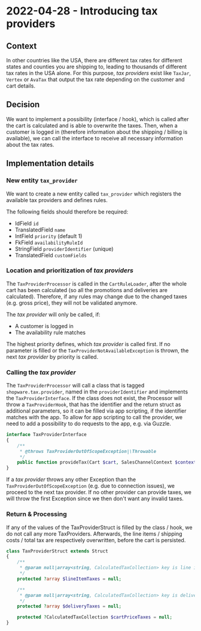 # 2022-04-28 - Introducing tax providers

## Context
In other countries like the USA, there are different tax rates for different states and counties you are shipping to, leading to thousands of different tax rates in the USA alone.
For this purpose, *tax providers* exist like `TaxJar`, `Vertex` or `AvaTax` that output the tax rate depending on the customer and cart details.

## Decision
We want to implement a possibility (interface / hook), which is called after the cart is calculated and is able to overwrite the taxes.
Then, when a customer is logged in (therefore information about the shipping / billing is available), we can call the interface to receive all necessary information about the tax rates.

## Implementation details

### New entity `tax_provider`

We want to create a new entity called `tax_provider` which registers the available tax providers and defines rules.

The following fields should therefore be required:

* IdField `id`
* TranslatedField `name`
* IntField `priority` (default 1)
* FkField `availabilityRuleId`
* StringField `providerIdentifier` (unique)
* TranslatedField `customFields`

### Location and prioritization of *tax providers*

The `TaxProviderProcessor` is called in the `CartRuleLoader`, after the whole cart has been calculated (so all the promotions and deliveries are calculated).
Therefore, if any rules may change due to the changed taxes (e.g. gross price), they will not be validated anymore.

The *tax provider* will only be called, if:
* A customer is logged in
* The availability rule matches

The highest priority defines, which *tax provider* is called first. If no parameter is filled or the `TaxProviderNotAvailableException` is thrown, the next *tax provider* by priority is called.

### Calling the *tax provider*

The `TaxProviderProcessor` will call a class that is tagged `shopware.tax.provider`, named in the `providerIdentifier` and implements the `TaxProviderInterface`.
If the class does not exist, the Processor will throw a `TaxProviderHook`, that has the identifier and the return struct as additional parameters, so it can be filled via app scripting, if the identifier matches with the app.
To allow for app scripting to call the provider, we need to add a possibility to do requests to the app, e.g. via Guzzle.

```php
interface TaxProviderInterface
{
    /**
     * @throws TaxProviderOutOfScopeException|\Throwable
     */
    public function provideTax(Cart $cart, SalesChannelContext $context): TaxProviderStruct;
}
```

If a *tax provider* throws any other Exception than the `TaxProviderOutOfScopeException` (e.g. due to connection issues), we proceed to the next tax provider.
If no other provider can provide taxes, we will throw the first Exception since we then don't want any invalid taxes.

### Return & Processing

If any of the values of the TaxProviderStruct is filled by the class / hook, we do not call any more TaxProviders.
Afterwards, the line items / shipping costs / total tax are respectively overwritten, before the cart is persisted.

```php
class TaxProviderStruct extends Struct 
{
    /**
     * @param null|array<string, CalculatedTaxCollection> key is line item id
     */
    protected ?array $lineItemTaxes = null;

    /**
     * @param null|array<string, CalculatedTaxCollection> key is delivery id
     */
    protected ?array $deliveryTaxes = null;

    protected ?CalculatedTaxCollection $cartPriceTaxes = null;
}
```
